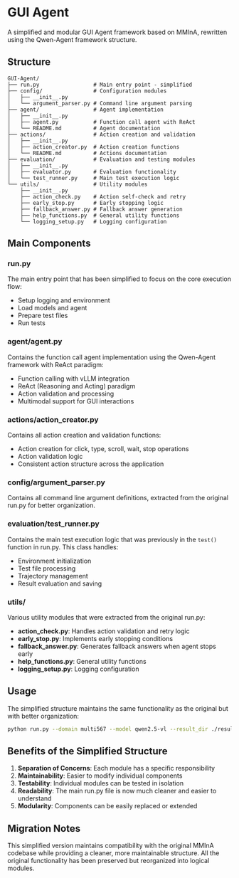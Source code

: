 # GUI Agent

A simplified and modular GUI Agent framework based on MMInA, rewritten using the Qwen-Agent framework structure.

## Structure

```
GUI-Agent/
├── run.py                 # Main entry point - simplified
├── config/                # Configuration modules
│   ├── __init__.py
│   └── argument_parser.py # Command line argument parsing
├── agent/                 # Agent implementation
│   ├── __init__.py
│   ├── agent.py           # Function call agent with ReAct
│   └── README.md          # Agent documentation
├── actions/               # Action creation and validation
│   ├── __init__.py
│   ├── action_creator.py  # Action creation functions
│   └── README.md          # Actions documentation
├── evaluation/            # Evaluation and testing modules
│   ├── __init__.py
│   ├── evaluator.py       # Evaluation functionality
│   └── test_runner.py     # Main test execution logic
└── utils/                 # Utility modules
    ├── __init__.py
    ├── action_check.py    # Action self-check and retry
    ├── early_stop.py      # Early stopping logic
    ├── fallback_answer.py # Fallback answer generation
    ├── help_functions.py  # General utility functions
    └── logging_setup.py   # Logging configuration
```

## Main Components

### run.py
The main entry point that has been simplified to focus on the core execution flow:
- Setup logging and environment
- Load models and agent
- Prepare test files
- Run tests

### agent/agent.py
Contains the function call agent implementation using the Qwen-Agent framework with ReAct paradigm:
- Function calling with vLLM integration
- ReAct (Reasoning and Acting) paradigm
- Action validation and processing
- Multimodal support for GUI interactions

### actions/action_creator.py
Contains all action creation and validation functions:
- Action creation for click, type, scroll, wait, stop operations
- Action validation logic
- Consistent action structure across the application

### config/argument_parser.py
Contains all command line argument definitions, extracted from the original run.py for better organization.

### evaluation/test_runner.py
Contains the main test execution logic that was previously in the `test()` function in run.py. This class handles:
- Environment initialization
- Test file processing
- Trajectory management
- Result evaluation and saving

### utils/
Various utility modules that were extracted from the original run.py:
- **action_check.py**: Handles action validation and retry logic
- **early_stop.py**: Implements early stopping conditions
- **fallback_answer.py**: Generates fallback answers when agent stops early
- **help_functions.py**: General utility functions
- **logging_setup.py**: Logging configuration

## Usage

The simplified structure maintains the same functionality as the original but with better organization:

```bash
python run.py --domain multi567 --model qwen2.5-vl --result_dir ./results
```

## Benefits of the Simplified Structure

1. **Separation of Concerns**: Each module has a specific responsibility
2. **Maintainability**: Easier to modify individual components
3. **Testability**: Individual modules can be tested in isolation
4. **Readability**: The main run.py file is now much cleaner and easier to understand
5. **Modularity**: Components can be easily replaced or extended

## Migration Notes

This simplified version maintains compatibility with the original MMInA codebase while providing a cleaner, more maintainable structure. All the original functionality has been preserved but reorganized into logical modules. 